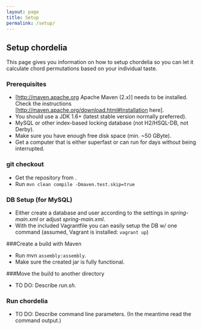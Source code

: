```yaml
---
layout: page
title: Setup
permalink: /setup/
---
```


<!-- Setup of chordelia. -->

## Setup chordelia
This page gives you information on how to setup chordelia so you can let it calculate chord permutations based on your individual taste.

###  Prerequisites
  * [http://maven.apache.org Apache Maven (2.x)] needs to be installed. Check the instructions [http://maven.apache.org/download.html#Installation here].
  * You should use a JDK 1.6+ (latest stable version normally preferred).
  * MySQL or other index-based locking database (not H2/HSQL-DB, not Derby).
  * Make sure you have enough free disk space (min. ~50 GByte).
  * Get a computer that is either superfast or can run for days without being interrupted.

### git checkout
  * Get the repository from .
  * Run ```mvn clean compile -Dmaven.test.skip=true```

### DB Setup (for MySQL)
  * Either create a database and user according to the settings in _spring-main.xml_ or adjust _spring-main.xml_.
  * With the included Vagrantfile you can easily setup the DB w/ one command (assumed, Vagrant is installed: ```vagrant up```)

###Create a build with Maven
  * Run mvn ```assembly:assembly```.
  * Make sure the created jar is fully functional.

###Move the build to another directory
  * TO DO: Describe _run.sh_.

### Run chordelia
  * TO DO: Describe command line parameters. (In the meantime read the command output.)
